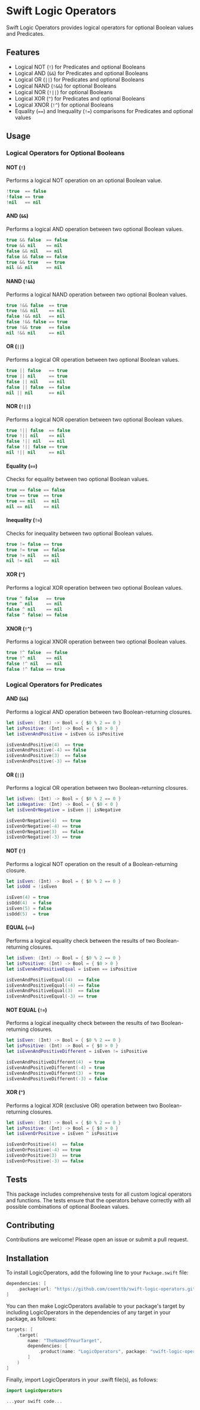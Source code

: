 # Swift Logic Operators

Swift Logic Operators provides logical operators for optional Boolean values and Predicates.

## Features

- Logical NOT (`!`) for Predicates and optional Booleans
- Logical AND (`&&`) for Predicates and optional Booleans
- Logical OR (`||`) for Predicates and optional Booleans
- Logical NAND (`!&&`) for optional Booleans
- Logical NOR (`!||`) for optional Booleans
- Logical XOR (`^`) for Predicates and optional Booleans
- Logical XNOR (`!^`) for optional Booleans
- Equality (`==`) and Inequality (`!=`) comparisons for Predicates and optional values

## Usage

### Logical Operators for Optional Booleans

#### NOT (`!`)

Performs a logical NOT operation on an optional Boolean value.

```swift
!true  == false
!false == true
!nil   == nil
```

#### AND (`&&`)

Performs a logical AND operation between two optional Boolean values.

```swift
true && false  == false
true && nil    == nil
false && nil   == nil
false && false == false
true && true   == true
nil && nil     == nil
```

#### NAND (`!&&`)

Performs a logical NAND operation between two optional Boolean values.

```swift
true !&& false  == true
true !&& nil    == nil
false !&& nil   == nil
false !&& false == true
true !&& true   == false
nil !&& nil     == nil
```

#### OR (`||`)

Performs a logical OR operation between two optional Boolean values.

```swift
true || false   == true
true || nil     == true
false || nil    == nil
false || false  == false
nil || nil      == nil
```

#### NOR (`!||`)

Performs a logical NOR operation between two optional Boolean values.

```swift
true !|| false  == false
true !|| nil    == nil
false !|| nil   == nil
false !|| false == true
nil !|| nil     == nil
```

#### Equality (`==`)

Checks for equality between two optional Boolean values.

```swift
true == false == false
true == true  == true
true == nil   == nil
nil == nil    == nil
```

#### Inequality (`!=`)

Checks for inequality between two optional Boolean values.

```swift
true != false == true
true != true  == false
true != nil   == nil
nil != nil    == nil
```

#### XOR (`^`)

Performs a logical XOR operation between two optional Boolean values.

```swift
true ^ false   == true
true ^ nil     == nil
false ^ nil    == nil
false ^ false) == false
```

#### XNOR (`!^`)

Performs a logical XNOR operation between two optional Boolean values.

```swift
true !^ false  == false
true !^ nil    == nil
false !^ nil   == nil
false !^ false == true
```

### Logical Operators for Predicates

#### AND (`&&`)

Performs a logical AND operation between two Boolean-returning closures.

```swift
let isEven: (Int) -> Bool = { $0 % 2 == 0 }
let isPositive: (Int) -> Bool = { $0 > 0 }
let isEvenAndPositive = isEven && isPositive

isEvenAndPositive(4)  == true
isEvenAndPositive(-4) == false
isEvenAndPositive(3)  == false
isEvenAndPositive(-3) == false
```

#### OR (`||`)

Performs a logical OR operation between two Boolean-returning closures.

```swift
let isEven: (Int) -> Bool = { $0 % 2 == 0 }
let isNegative: (Int) -> Bool = { $0 < 0 }
let isEvenOrNegative = isEven || isNegative

isEvenOrNegative(4)  == true
isEvenOrNegative(-4) == true
isEvenOrNegative(3)  == false
isEvenOrNegative(-3) == true
```

#### NOT (`!`)

Performs a logical NOT operation on the result of a Boolean-returning closure.

```swift
let isEven: (Int) -> Bool = { $0 % 2 == 0 }
let isOdd = !isEven

isEven(4) = true
isOdd(4)  = false
isEven(5) = false
isOdd(5)  = true
```

#### EQUAL (`==`)

Performs a logical equality check between the results of two Boolean-returning closures.

```swift
let isEven: (Int) -> Bool = { $0 % 2 == 0 }
let isPositive: (Int) -> Bool = { $0 > 0 }
let isEvenAndPositiveEqual = isEven == isPositive

isEvenAndPositiveEqual(4)  == false
isEvenAndPositiveEqual(-4) == false
isEvenAndPositiveEqual(3)  == false
isEvenAndPositiveEqual(-3) == true
```

#### NOT EQUAL (`!=`)

Performs a logical inequality check between the results of two Boolean-returning closures.

```swift
let isEven: (Int) -> Bool = { $0 % 2 == 0 }
let isPositive: (Int) -> Bool = { $0 > 0 }
let isEvenAndPositiveDifferent = isEven != isPositive

isEvenAndPositiveDifferent(4)  = true
isEvenAndPositiveDifferent(-4) = true
isEvenAndPositiveDifferent(3)  = true
isEvenAndPositiveDifferent(-3) = false
```

#### XOR (`^`)

Performs a logical XOR (exclusive OR) operation between two Boolean-returning closures.

```swift
let isEven: (Int) -> Bool = { $0 % 2 == 0 }
let isPositive: (Int) -> Bool = { $0 > 0 }
let isEvenOrPositive = isEven ^ isPositive

isEvenOrPositive(4)  == false
isEvenOrPositive(-4) == true
isEvenOrPositive(3)  == true
isEvenOrPositive(-3) == false
```

## Tests

This package includes comprehensive tests for all custom logical operators and functions. The tests ensure that the operators behave correctly with all possible combinations of optional Boolean values.

## Contributing

Contributions are welcome! Please open an issue or submit a pull request.

## Installation

To install LogicOperators, add the following line to your `Package.swift` file:

```swift
dependencies: [
    .package(url: "https://github.com/coenttb/swift-logic-operators.git", from: "0.1.0")
]
```

You can then make LogicOperators available to your package's target by including LogicOperators in the dependencies of any target in your package, as follows:
```swift
targets: [
    .target(
        name: "TheNameOfYourTarget",
        dependencies: [
            .product(name: "LogicOperators", package: "swift-logic-operators")
        ]
    )
]
```

Finally, import LogicOperators in your .swift file(s), as follows:
```swift
import LogicOperators

...your swift code...
```
